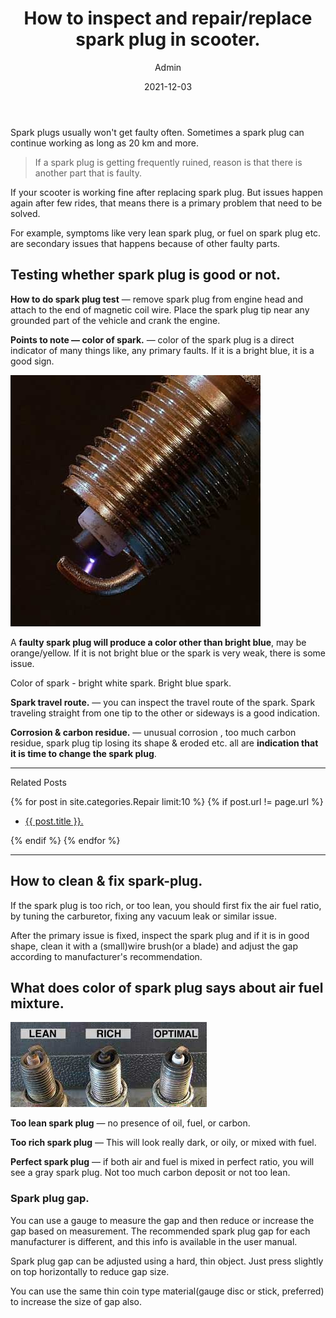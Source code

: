 ﻿---
title: How to inspect and repair/replace spark plug in scooter.
date: 2021-12-03
author: Admin
excerpt: How to inspect, repair scooter spark plug. When to replace, how to replace and other spark plug related trouble shooting.
layout: post
permalink: /scooter-repair-spark-plug
image: /images/scooter/scooter-Spark-plug.jpg
category:
  - Repair
tags:
  -
---

Spark plugs usually won't get faulty often. Sometimes a spark plug can continue working as long as 20 km and more.

> If a spark plug is getting frequently ruined, reason is that there is another part that is faulty.

If your scooter is working fine after replacing spark plug. But issues happen again after few rides, that means there is a primary problem that need to be solved.

For example, symptoms like very lean spark plug, or fuel on spark plug etc. are secondary issues that happens because of other faulty parts.

## Testing whether spark plug is good or not.

**How to do spark plug test** — remove spark plug from engine head and attach to the end of magnetic coil wire. Place the spark plug tip near any grounded part of the vehicle and crank the engine.

**Points to note — color of spark.** — color of the spark plug is a direct indicator of many things like, any primary faults. If it is a bright blue, it is a good sign.

![spark plug correct color bright blue](/images/scooter/bright-blue-spark-from-sparkplug-correct-color-of-spark.jpg)

A **faulty spark plug will produce a color other than bright blue**, may be orange/yellow. If it is not bright blue or the spark is very weak, there is some issue.

Color of spark - bright white spark. Bright blue spark.

**Spark travel route.** — you can inspect the travel route of the spark. Spark traveling straight from one tip to the other or sideways is a good indication.

**Corrosion & carbon residue.** — unusual corrosion , too much carbon residue, spark plug tip losing its shape & eroded etc. all are **indication that it is time to change the spark plug**.

<hr>
<p>Related Posts</p>
<div>
 {% for post in site.categories.Repair limit:10 %}
 {% if post.url != page.url %}
 <ul>
    <li>
      <a href="{{ site.baseurl }}{{ post.url }}">{{ post.title }}.</a>
    </li>
    </ul>
    {% endif %}
  {% endfor %}
</div><hr>

## How to clean & fix spark-plug.

If the spark plug is too rich, or too lean, you should first fix the air fuel ratio, by tuning the carburetor, fixing any vacuum leak or similar issue.

After the primary issue is fixed, inspect the spark plug and if it is in good shape, clean it with a (small)wire brush(or a blade) and adjust the gap according to manufacturer's recommendation.

## What does color of spark plug says about air fuel mixture.

![Spark plug analysis](/images/scooter/spark-plug-lean-rich-and-perfect.jpg)

**Too lean spark plug** — no presence of oil, fuel, or carbon.

**Too rich spark plug** — This will look really dark, or oily, or mixed with fuel.

**Perfect spark plug** — if both air and fuel is mixed in perfect ratio, you will see a gray spark plug. Not too much carbon deposit or not too lean.

### Spark plug gap.

You can use a gauge to measure the gap and then reduce or increase the gap based on measurement. The recommended spark plug gap for each manufacturer is different, and this info is available in the user manual.

Spark plug gap can be adjusted using a hard, thin object. Just press slightly on top horizontally to reduce gap size.

You can use the same thin coin type material(gauge disc or stick, preferred) to increase the size of gap also.
